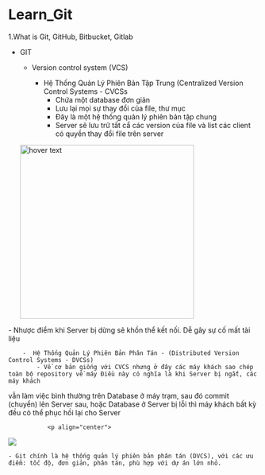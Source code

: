 # Learn_Git
1.What is Git, GitHub, Bitbucket, Gitlab
- GIT
	- Version control system (VCS)
		- Hệ Thống Quản Lý Phiên Bản Tập Trung (Centralized Version Control Systems - CVCSs
			- Chứa một database đơn giản
			- Lưu lại mọi sự thay đổi của file, thư mục
			- Đây là một hệ thống quản lý phiên bản tập chung
			- Server sẽ lưu trữ tất cẩ các version của file và list các client có quyền thay đổi file trên server
		
		<p align="center">
  <img src="https://images.viblo.asia/full/cd075a32-c136-4b45-a72a-73be8d361b0d.png" width="350" title="hover text">
</p>
			- Nhược điểm khi Server bị dừng sẽ khồn thể kết nối. Dễ gây sự cố mất tài liệu
	
		-  Hệ Thống Quản Lý Phiên Bản Phân Tán - (Distributed Version Control Systems - DVCSs)
			- Về cơ bản giống với CVCS nhưng ở đây các máy khách sao chép toàn bộ repository về máy Điều này có nghĩa là khi Server bị ngắt, các máy khách
vẫn làm việc bình thường trên Database ở máy trạm, sau đó commit (chuyển) lên Server sau, hoặc Database ở Server bị lỗi thì máy khách bất kỳ đều cỏ thể phục hồi lại cho Server

               <p align="center">
  <img src="https://images.viblo.asia/full/de65aef9-236b-46e8-845e-6bbbf22e9d64.png">
</p>


	- Git chính là hệ thống quản lý phiên bản phân tán (DVCS), với các ưu điểm: tốc độ, đơn giản, phân tán, phù hợp với dự án lớn nhỏ.



